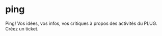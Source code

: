 ping
====

Ping! Vos idées, vos infos, vos critiques à propos des activités du PLUG. Créez un ticket.
